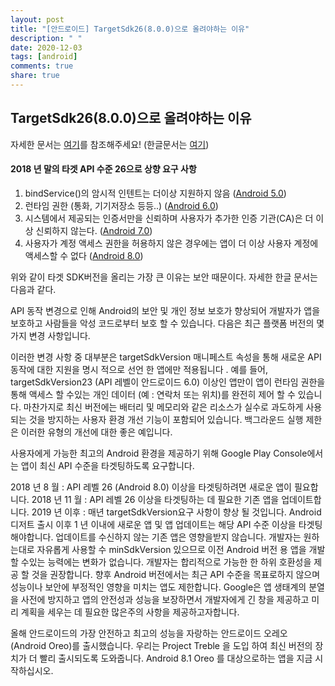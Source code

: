 ```yaml
---
layout: post
title: "[안드로이드] TargetSdk26(8.0.0)으로 올려야하는 이유"
description: " "
date: 2020-12-03
tags: [android]
comments: true
share: true
---
```



## TargetSdk26(8.0.0)으로 올려야하는 이유

자세한 문서는 [여기](https://android-developers.googleblog.com/2017/12/improving-app-security-and-performance.html)를 참조해주세요! (한글문서는 [여기](http://meetup.toast.com/posts/146))

#### 2018 년 말의 타겟 API 수준 26으로 상향 요구 사항

1. bindService()의 암시적 인텐트는 더이상 지원하지 않음 ([Android 5.0](https://developer.android.com/about/versions/android-5.0-changes#BindService))
2. 런타임 권한 (통화, 기기저장소 등등..) ([Android 6.0](https://developer.android.com/about/versions/marshmallow/android-6.0-changes#behavior-runtime-permissions))
3. 시스템에서 제공되는 인증서만을 신뢰하며 사용자가 추가한 인증 기관(CA)은 더 이상 신뢰하지 않는다. ([Android 7.0](https://developer.android.com/about/versions/nougat/android-7.0#default_trusted_ca))
4. 사용자가 계정 액세스 권한을 허용하지 않은 경우에는 앱이 더 이상 사용자 계정에 액세스할 수 없다 ([Android 8.0](https://developer.android.com/about/versions/oreo/android-8.0-changes#aaad))

위와 같이 타겟 SDK버전을 올리는 가장 큰 이유는 보안 때문이다. 자세한 한글 문서는 다음과 같다.

API 동작 변경으로 인해 Android의 보안 및 개인 정보 보호가 향상되어 개발자가 앱을 보호하고 사람들을 악성 코드로부터 보호 할 수 있습니다. 다음은 최근 플랫폼 버전의 몇 가지 변경 사항입니다.

이러한 변경 사항 중 대부분은 targetSdkVersion 매니페스트 속성을 통해 새로운 API 동작에 대한 지원을 명시 적으로 선언 한 앱에만 적용됩니다 . 예를 들어, targetSdkVersion23 (API 레벨이 안드로이드 6.0) 이상인 앱만이 앱이 런타임 권한을 통해 액세스 할 수있는 개인 데이터 (예 : 연락처 또는 위치)를 완전히 제어 할 수 있습니다. 마찬가지로 최신 버전에는 배터리 및 메모리와 같은 리소스가 실수로 과도하게 사용되는 것을 방지하는 사용자 환경 개선 기능이 포함되어 있습니다. 백그라운드 실행 제한 은 이러한 유형의 개선에 대한 좋은 예입니다.

사용자에게 가능한 최고의 Android 환경을 제공하기 위해 Google Play Console에서는 앱이 최신 API 수준을 타겟팅하도록 요구합니다.

2018 년 8 월 : API 레벨 26 (Android 8.0) 이상을 타겟팅하려면 새로운 앱이 필요합니다.
2018 년 11 월 : API 레벨 26 이상을 타겟팅하는 데 필요한 기존 앱을 업데이트합니다.
2019 년 이후 : 매년 targetSdkVersion요구 사항이 향상 될 것입니다. Android 디저트 출시 이후 1 년 이내에 새로운 앱 및 앱 업데이트는 해당 API 수준 이상을 타겟팅해야합니다.
업데이트를 수신하지 않는 기존 앱은 영향을받지 않습니다. 개발자는 원하는대로 자유롭게 사용할 수 minSdkVersion 있으므로 이전 Android 버전 용 앱을 개발할 수있는 능력에는 변화가 없습니다. 개발자는 합리적으로 가능한 한 하위 호환성을 제공 할 것을 권장합니다. 향후 Android 버전에서는 최근 API 수준을 목표로하지 않으며 성능이나 보안에 부정적인 영향을 미치는 앱도 제한합니다. Google은 앱 생태계의 분열을 사전에 방지하고 앱의 안전성과 성능을 보장하면서 개발자에게 긴 창을 제공하고 미리 계획을 세우는 데 필요한 많은주의 사항을 제공하고자합니다.

올해 안드로이드의 가장 안전하고 최고의 성능을 자랑하는 안드로이드 오레오 (Android Oreo)를 출시했습니다. 우리는 Project Treble 을 도입 하여 최신 버전의 장치가 더 빨리 출시되도록 도와줍니다. Android 8.1 Oreo 를 대상으로하는 앱을 지금 시작하십시오.